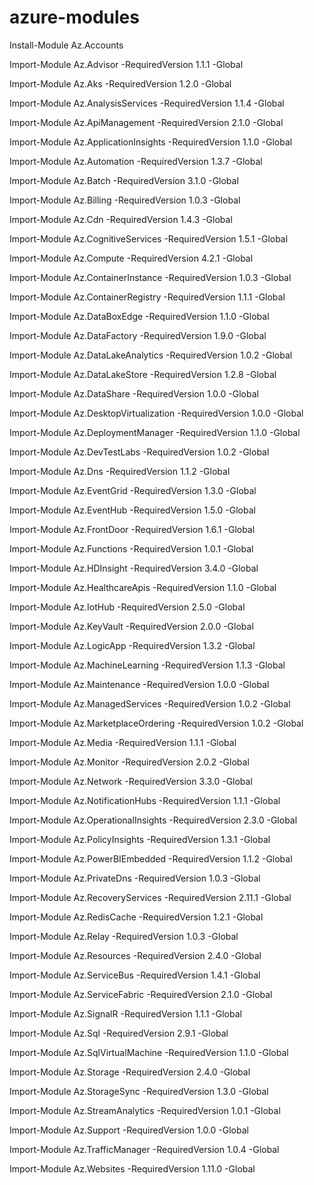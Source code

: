 # azure-modules

Install-Module Az.Accounts

Import-Module Az.Advisor -RequiredVersion 1.1.1 -Global

Import-Module Az.Aks -RequiredVersion 1.2.0 -Global

Import-Module Az.AnalysisServices -RequiredVersion 1.1.4 -Global

Import-Module Az.ApiManagement -RequiredVersion 2.1.0 -Global

Import-Module Az.ApplicationInsights -RequiredVersion 1.1.0 -Global

Import-Module Az.Automation -RequiredVersion 1.3.7 -Global

Import-Module Az.Batch -RequiredVersion 3.1.0 -Global

Import-Module Az.Billing -RequiredVersion 1.0.3 -Global

Import-Module Az.Cdn -RequiredVersion 1.4.3 -Global

Import-Module Az.CognitiveServices -RequiredVersion 1.5.1 -Global

Import-Module Az.Compute -RequiredVersion 4.2.1 -Global

Import-Module Az.ContainerInstance -RequiredVersion 1.0.3 -Global

Import-Module Az.ContainerRegistry -RequiredVersion 1.1.1 -Global

Import-Module Az.DataBoxEdge -RequiredVersion 1.1.0 -Global

Import-Module Az.DataFactory -RequiredVersion 1.9.0 -Global

Import-Module Az.DataLakeAnalytics -RequiredVersion 1.0.2 -Global

Import-Module Az.DataLakeStore -RequiredVersion 1.2.8 -Global

Import-Module Az.DataShare -RequiredVersion 1.0.0 -Global

Import-Module Az.DesktopVirtualization -RequiredVersion 1.0.0 -Global

Import-Module Az.DeploymentManager -RequiredVersion 1.1.0 -Global

Import-Module Az.DevTestLabs -RequiredVersion 1.0.2 -Global

Import-Module Az.Dns -RequiredVersion 1.1.2 -Global

Import-Module Az.EventGrid -RequiredVersion 1.3.0 -Global

Import-Module Az.EventHub -RequiredVersion 1.5.0 -Global

Import-Module Az.FrontDoor -RequiredVersion 1.6.1 -Global

Import-Module Az.Functions -RequiredVersion 1.0.1 -Global

Import-Module Az.HDInsight -RequiredVersion 3.4.0 -Global

Import-Module Az.HealthcareApis -RequiredVersion 1.1.0 -Global

Import-Module Az.IotHub -RequiredVersion 2.5.0 -Global

Import-Module Az.KeyVault -RequiredVersion 2.0.0 -Global

Import-Module Az.LogicApp -RequiredVersion 1.3.2 -Global

Import-Module Az.MachineLearning -RequiredVersion 1.1.3 -Global

Import-Module Az.Maintenance -RequiredVersion 1.0.0 -Global

Import-Module Az.ManagedServices -RequiredVersion 1.0.2 -Global

Import-Module Az.MarketplaceOrdering -RequiredVersion 1.0.2 -Global

Import-Module Az.Media -RequiredVersion 1.1.1 -Global

Import-Module Az.Monitor -RequiredVersion 2.0.2 -Global

Import-Module Az.Network -RequiredVersion 3.3.0 -Global

Import-Module Az.NotificationHubs -RequiredVersion 1.1.1 -Global

Import-Module Az.OperationalInsights -RequiredVersion 2.3.0 -Global

Import-Module Az.PolicyInsights -RequiredVersion 1.3.1 -Global

Import-Module Az.PowerBIEmbedded -RequiredVersion 1.1.2 -Global

Import-Module Az.PrivateDns -RequiredVersion 1.0.3 -Global

Import-Module Az.RecoveryServices -RequiredVersion 2.11.1 -Global

Import-Module Az.RedisCache -RequiredVersion 1.2.1 -Global

Import-Module Az.Relay -RequiredVersion 1.0.3 -Global

Import-Module Az.Resources -RequiredVersion 2.4.0 -Global

Import-Module Az.ServiceBus -RequiredVersion 1.4.1 -Global

Import-Module Az.ServiceFabric -RequiredVersion 2.1.0 -Global

Import-Module Az.SignalR -RequiredVersion 1.1.1 -Global

Import-Module Az.Sql -RequiredVersion 2.9.1 -Global

Import-Module Az.SqlVirtualMachine -RequiredVersion 1.1.0 -Global

Import-Module Az.Storage -RequiredVersion 2.4.0 -Global

Import-Module Az.StorageSync -RequiredVersion 1.3.0 -Global

Import-Module Az.StreamAnalytics -RequiredVersion 1.0.1 -Global

Import-Module Az.Support -RequiredVersion 1.0.0 -Global

Import-Module Az.TrafficManager -RequiredVersion 1.0.4 -Global

Import-Module Az.Websites -RequiredVersion 1.11.0 -Global
